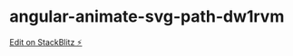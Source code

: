 # angular-animate-svg-path-dw1rvm

[Edit on StackBlitz ⚡️](https://stackblitz.com/edit/angular-animate-svg-path-dw1rvm)